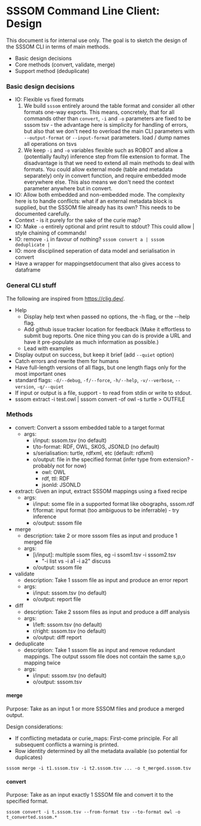 # SSSOM Command Line Client: Design

This document is for internal use only. The goal is to sketch the design of the SSSOM CLI in terms of main methods.

- Basic design decisions
- Core methods (convert, validate, merge)
- Support method (deduplicate)

### Basic design decisions

- IO: Flexible vs fixed formats
  1. We build `sssom` entirely around the table format and consider all other formats one-way exports. This means, concretely, that for all commands other than `convert`, `-i` and `-o` parameters are fixed to be sssom tsv - the advantage here is simplicity for handling of errors, but also that we don't need to overload the main CLI parameters with `--output-format` or `--input-format` parameters.
  load / dump names all operations on tsvs
  2. We keep `-i` and `-o` variables flexible such as ROBOT and allow a (potentially faulty) inference step from file extension to format. The disadvantage is that we need to extend all main methods to deal with formats. You could allow external mode (table and metadata separately) only in convert function, and require embedded mode everywhere else. This also means we don't need the context parameter anywhere but in convert.
- IO: Allow both embedded and non-embedded mode. The complexity here is to handle conflicts: what if an external metadata block is supplied, but the SSSOM file already has its own? This needs to be documented carefully.
- Context - is it purely for the sake of the curie map?
- IO: Make `-o` entirely optional and print result to stdout? This could allow | style chaining of commands!
- IO: remove `-i` in favour of nothing? `sssom convert a | sssom deduplicate |`
- IO: more disciplined seperation of data model and serialisation in convert
- Have a wrapper for mappingsetdocument that also gives access to dataframe

### General CLI stuff
The following are inspired from https://clig.dev/.

- Help
  - Display help text when passed no options, the -h flag, or the --help flag.
  - Add github issue tracker location for feedback (Make it effortless to submit bug reports. One nice thing you can do is provide a URL and have it pre-populate as much information as possible.)
  - Lead with examples
- Display output on success, but keep it brief (add `--quiet` option)
- Catch errors and rewrite them for humans
- Have full-length versions of all flags, but one length flags only for the most important ones
- standard flags: `-d/--debug`, `-f/--force`, `-h/--help`, `-v/--verbose`, `--version`, `-q/--quiet`
- If input or output is a file, support - to read from stdin or write to stdout.
- sssom extract -i test.owl | sssom convert -of owl -s turtle > OUTFILE


### Methods

- convert: Convert a sssom embedded table to a target format
  - args:  
    - i/input: sssom.tsv (no default)
    - t/to-format:  RDF, OWL, SKOS, JSONLD (no default)
    - s/serialisation: turtle, rdfxml, etc (default: rdfxml)
    - o/output: file in the specified format (infer type from extension? - probably not for now)
      - owl: OWL
      - rdf, ttl: RDF
      - jsonld: JSONLD
- extract: Given an input, extract SSSOM mappings using a fixed recipe
  - args:
    - i/input: some file in a supported format like obographs, sssom.rdf
    - f/format: input format (too ambiguous to be inferrable) - try inference
    - o/output: sssom file
- merge
  - description: take 2 or more sssom files as input and produce 1 merged file
  - args:
    - [i/input]: multiple ssom files, eg -i ssom1.tsv -i sssom2.tsv
      - "-i list vs -i a1 -i a2" discuss
    - o/output: sssom file
- validate
  - description: Take 1 sssom file as input and produce an error report
  - args:
    - i/input: sssom.tsv (no default)
    - o/output: report file
- diff
  - description: Take 2 sssom files as input and produce a diff analysis
  - args:
    - l/left: sssom.tsv (no default)
    - r/right: sssom.tsv (no default)
    - o/output: diff report
- deduplicate
  - description: Take 1 sssom file as input and remove redundant mappings. The output sssom file
    does not contain the same s,p,o mapping twice
  - args:
    - i/input: sssom.tsv (no default)
    - o/output: sssom.tsv
 

#### merge

Purpose: Take as an input 1 or more SSSOM files and produce a merged output.

Design considerations:
- If conflicting metadata or curie_maps: First-come principle. For all subsequent conflicts a warning is printed.
- Row identity determined by all the metadata available (so potential for duplicates)

```
sssom merge -i t1.sssom.tsv -i t2.sssom.tsv ... -o t_merged.sssom.tsv
```

#### convert

Purpose: Take as an input exactly 1 SSSOM file and convert it to the specified format.

```
sssom convert -i t.sssom.tsv --from-format tsv --to-format owl -o t_converted.sssom.*
```
